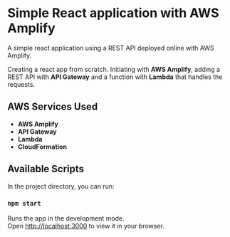 # Simple React application with AWS Amplify

A simple react application using a REST API deployed online with AWS Amplify.

Creating a react app from scratch. Initiating with **AWS Amplify**, adding a REST API with **API Gateway** and a function with **Lambda** that handles the requests.

## AWS Services Used

- **AWS Amplify**
- **API Gateway**
- **Lambda**
- **CloudFormation**

## Available Scripts

In the project directory, you can run:

### `npm start`

Runs the app in the development mode.\
Open [http://localhost:3000](http://localhost:3000) to view it in your browser.
